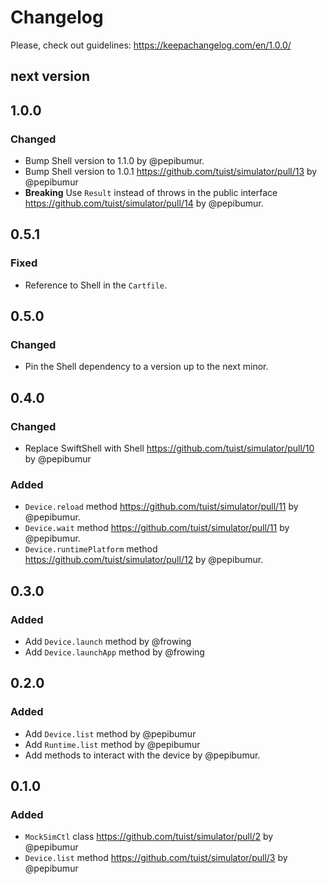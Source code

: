 # Changelog

Please, check out guidelines: https://keepachangelog.com/en/1.0.0/

## next version

## 1.0.0

### Changed

- Bump Shell version to 1.1.0 by @pepibumur.
- Bump Shell version to 1.0.1 https://github.com/tuist/simulator/pull/13 by @pepibumur
- **Breaking** Use `Result` instead of throws in the public interface https://github.com/tuist/simulator/pull/14 by @pepibumur.

## 0.5.1

### Fixed

- Reference to Shell in the `Cartfile`.

## 0.5.0

### Changed

- Pin the Shell dependency to a version up to the next minor.

## 0.4.0

### Changed

- Replace SwiftShell with Shell https://github.com/tuist/simulator/pull/10 by @pepibumur

### Added

- `Device.reload` method https://github.com/tuist/simulator/pull/11 by @pepibumur.
- `Device.wait` method https://github.com/tuist/simulator/pull/11 by @pepibumur.
- `Device.runtimePlatform` method https://github.com/tuist/simulator/pull/12 by @pepibumur.

## 0.3.0

### Added

- Add `Device.launch` method by @frowing
- Add `Device.launchApp` method by @frowing

## 0.2.0

### Added

- Add `Device.list` method by @pepibumur
- Add `Runtime.list` method by @pepibumur
- Add methods to interact with the device by @pepibumur.

## 0.1.0

### Added

- `MockSimCtl` class https://github.com/tuist/simulator/pull/2 by @pepibumur
- `Device.list` method https://github.com/tuist/simulator/pull/3 by @pepibumur
